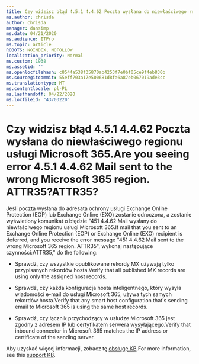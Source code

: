 ```yaml
---
title: Czy widzisz błąd 4.5.1 4.4.62 Poczta wysłana do niewłaściwego regionu usługi Microsoft 365. ATTR35?
ms.author: chrisda
author: chrisda
manager: dansimp
ms.date: 04/21/2020
ms.audience: ITPro
ms.topic: article
ROBOTS: NOINDEX, NOFOLLOW
localization_priority: Normal
ms.custom: 1938
ms.assetid: ''
ms.openlocfilehash: c8544a538f35870ab4253f7e0bf05ce9f4eb830b
ms.sourcegitcommit: 55eff703a17e500681d8fa6a87eb067019ade3cc
ms.translationtype: MT
ms.contentlocale: pl-PL
ms.lasthandoff: 04/22/2020
ms.locfileid: "43703220"
---
```

# <a name="are-you-seeing-error-451-4462-mail-sent-to-the-wrong-microsoft-365-region-attr35"></a><span data-ttu-id="cc966-103">Czy widzisz błąd 4.5.1 4.4.62 Poczta wysłana do niewłaściwego regionu usługi Microsoft 365.</span><span class="sxs-lookup"><span data-stu-id="cc966-103">Are you seeing error 4.5.1 4.4.62 Mail sent to the wrong Microsoft 365 region.</span></span> <span data-ttu-id="cc966-104">ATTR35?</span><span class="sxs-lookup"><span data-stu-id="cc966-104">ATTR35?</span></span>

<span data-ttu-id="cc966-105">Jeśli poczta wysłana do adresata ochrony usługi Exchange Online Protection (EOP) lub Exchange Online (EXO) zostanie odroczona, a zostanie wyświetlony komunikat o błędzie "451 4.4.62 Mail wysłany do niewłaściwego regionu usługi Microsoft 365.</span><span class="sxs-lookup"><span data-stu-id="cc966-105">If mail that you sent to an Exchange Online Protection (EOP) or Exchange Online (EXO) recipient is deferred, and you receive the error message "451 4.4.62 Mail sent to the wrong Microsoft 365 region.</span></span> <span data-ttu-id="cc966-106">ATTR35", wykonaj następujące czynności:</span><span class="sxs-lookup"><span data-stu-id="cc966-106">ATTR35," do the following:</span></span>

- <span data-ttu-id="cc966-107">Sprawdź, czy wszystkie opublikowane rekordy MX używają tylko przypisanych rekordów hosta.</span><span class="sxs-lookup"><span data-stu-id="cc966-107">Verify that all published MX records are using only the assigned host records.</span></span>

- <span data-ttu-id="cc966-108">Sprawdź, czy każda konfiguracja hosta inteligentnego, który wysyła wiadomości e-mail do usługi Microsoft 365, używa tych samych rekordów hosta.</span><span class="sxs-lookup"><span data-stu-id="cc966-108">Verify that any smart host configuration that's sending email to Microsoft 365 is using the same host records.</span></span>

- <span data-ttu-id="cc966-109">Sprawdź, czy łącznik przychodzący w usłudze Microsoft 365 jest zgodny z adresem IP lub certyfikatem serwera wysyłającego.</span><span class="sxs-lookup"><span data-stu-id="cc966-109">Verify that inbound connector in Microsoft 365 matches the IP address or certificate of the sending server.</span></span>

<span data-ttu-id="cc966-110">Aby uzyskać więcej informacji, zobacz tę [obsługę KB](https://support.microsoft.com/help/4057301/attr35-response-code-when-mail-is-sent-to-eop-exo).</span><span class="sxs-lookup"><span data-stu-id="cc966-110">For more information, see this [support KB](https://support.microsoft.com/help/4057301/attr35-response-code-when-mail-is-sent-to-eop-exo).</span></span>
